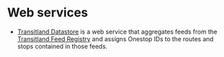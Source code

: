 # Web services

* [Transitland Datastore](https://github.com/transitland/transitland-datastore) is a web service that aggregates feeds from the [Transitland Feed Registry](https://github.com/transitland/transitland-feed-registry) and assigns Onestop IDs to the routes and stops contained in those feeds.
